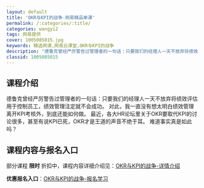```yaml
---
layout: default
title: 'OKR与KPI的战争-网易精品单课'
permalink: /:categories/:title/
categories: wangyi2
tags: 网易提供
cover: 1005085015.jpg
keywords: 精选网课,网易云课堂,OKR与KPI的战争
description: "德鲁克曾经严厉警告过管理者的一句话：只要我们的经理人一天不放弃将绩效评估用于控制员工，绩效管理注定就不会成功。对此，我一直没有想太明白绩效管理离开KPI考核外，到底还能如何做。最近，各大HR"
classid: 1005085015
---
```


## 课程介绍

德鲁克曾经严厉警告过管理者的一句话：只要我们的经理人一天不放弃将绩效评估用于控制员工，绩效管理注定就不会成功。
对此，我一直没有想太明白绩效管理离开KPI考核外，到底还能如何做。
最近，各大HR论坛里关于OKR要取代KPI的讨论很多，甚至有说KPI已死，OKR才是王道的声音不绝于耳。
难道事实真是如此吗？

## 课程内容与报名入口

部分课程 **限时** 折扣中，课程内容详细介绍见：[OKR与KPI的战争-详情介绍](https://study.163.com/course/introduction/1005085015.htm?share=1&shareId=1025206652&utm_campaign=share&utm_medium=iphoneShare&utm_source=&utm_u=1025206652)

**优惠报名入口**：[OKR与KPI的战争-报名学习](https://study.163.com/course/introduction/1005085015.htm?share=1&shareId=1025206652&utm_campaign=share&utm_medium=iphoneShare&utm_source=&utm_u=1025206652)

